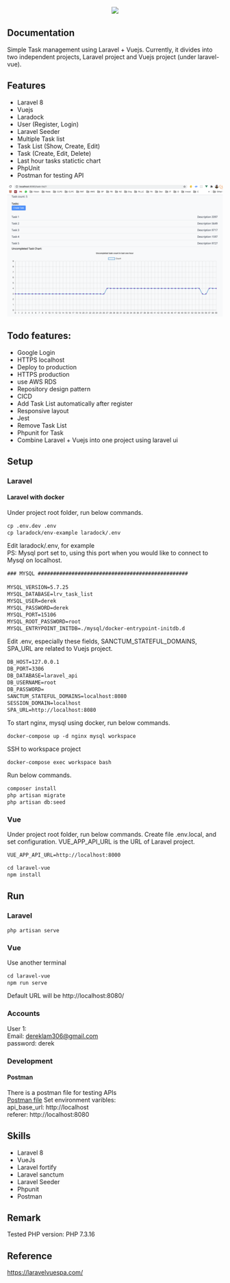 <p align="center"><a href="https://laravel.com" target="_blank"><img src="https://raw.githubusercontent.com/laravel/art/master/logo-lockup/5%20SVG/2%20CMYK/1%20Full%20Color/laravel-logolockup-cmyk-red.svg" width="400"></a></p>

## Documentation

Simple Task management using Laravel + Vuejs. Currently, it divides into two independent projects, Laravel project and Vuejs project (under laravel-vue).


## Features
- Laravel 8
- Vuejs
- Laradock
- User (Register, Login)
- Laravel Seeder
- Multiple Task list
- Task List (Show, Create, Edit)
- Task (Create, Edit, Delete)
- Last hour tasks statictic chart
- PhpUnit
- Postman for testing API

![Image](dev_resources/screenshots/tast-list01.png "Task List")


## Todo features:
- Google Login
- HTTPS localhost
- Deploy to production
- HTTPS production
- use AWS RDS
- Repository design pattern
- CICD
- Add Task List automatically after register
- Responsive layout
- Jest
- Remove Task List
- Phpunit for Task
- Combine Laravel + Vuejs into one project using laravel ui

## Setup



### Laravel
#### Laravel with docker
Under project root folder, run below commands.
```
cp .env.dev .env
cp laradock/env-example laradock/.env
```
Edit laradock/.env, for example  
PS: Mysql port set to, using this port when you would like to connect to Mysql on localhost.
```
### MYSQL #################################################

MYSQL_VERSION=5.7.25
MYSQL_DATABASE=lrv_task_list
MYSQL_USER=derek
MYSQL_PASSWORD=derek
MYSQL_PORT=15106
MYSQL_ROOT_PASSWORD=root
MYSQL_ENTRYPOINT_INITDB=./mysql/docker-entrypoint-initdb.d
```

Edit .env, especially these fields, SANCTUM_STATEFUL_DOMAINS, SPA_URL are related to Vuejs project.
```
DB_HOST=127.0.0.1
DB_PORT=3306
DB_DATABASE=laravel_api
DB_USERNAME=root
DB_PASSWORD=
SANCTUM_STATEFUL_DOMAINS=localhost:8080
SESSION_DOMAIN=localhost
SPA_URL=http://localhost:8080
```

To start nginx, mysql using docker, run below commands.
```
docker-compose up -d nginx mysql workspace 
```

SSH to workspace project
```
docker-compose exec workspace bash
```

Run below commands.
```
composer install
php artisan migrate
php artisan db:seed
```


### Vue
Under project root folder, run below commands.
Create file .env.local, and set configuration. VUE_APP_API_URL is the URL of Laravel project.
```
VUE_APP_API_URL=http://localhost:8000
```

```
cd laravel-vue
npm install
```

## Run
### Laravel
```
php artisan serve
```

### Vue
Use another terminal
```
cd laravel-vue
npm run serve
```
Default URL will be http://localhost:8080/

### Accounts
User 1:  
Email: dereklam306@gmail.com  
password: derek  

### Development
#### Postman
There is a postman file for testing APIs  
[Postman file](dev_resources/task-list.postman_collection.json )
Set environment varibles:  
api_base_url: http://localhost  
referer: http://localhost:8080  



## Skills
- Laravel 8
- VueJs
- Laravel fortify
- Laravel sanctum
- Laravel Seeder
- Phpunit
- Postman

## Remark
Tested PHP version: PHP 7.3.16 

## Reference
https://laravelvuespa.com/
